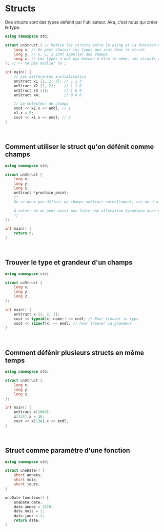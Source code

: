 # Structs
Des structs sont des types défénit par l'utilisateur. Aka, c'est nous qui créer le type.
```cpp
using namespace std;

struct unStruct { // Mettre les structs entre le using et la fonction main
    long x; // On peut choisir les types qui sont dans le struct
    long y; // x, y, z sont appeller des champs
    long z; // Les types n'ont pas besoin d'être le même, les structs sont hétérogène
}; // <- ne pas oublier le ;

int main() {
    // Les différentes initialisation
    unStruct x1 {1, 2, 3}; // 1 2 3
    unStruct x2 {1, 2};    // 1 2 0
    unStruct x3 {1};       // 1 0 0
    unStruct x4;           // 0 0 0

    // Le selecteur de champs
    cout << x1.x << endl; // 1
    x1.x = 5;
    cout << x1.x << endl; // 5
}
```

<br>

## Comment utiliser le struct qu'on défénit comme champs
```cpp
using namespace std;

struct unStruct {
    long x;
    long y;
    long z;
    unStruct *prochain_point; 
    /*
    On ne peux pas définir un champs unStruct normallement, car on n'a pas encore finit la définition de unStruct. Cependant, parce qu'un pointeur définit seulement l'address + le type et non l'initialization, on est capable de le faire ici. 

    À noter: on ne peut aussi pas faire une allocation dynamique avec new dans ce cas non plus.
    */
};

int main() {
    return 0;
}
```

<br>

## Trouver le type et grandeur d'un champs
```cpp
using namespace std;

struct unStruct {
    long x;
    long y;
    long z;
};

int main() {
    unStruct x {1, 2, 3};
    cout << typeid(x).name() << endl; // Pour trouver le type
    cout << sizeof(x) << endl; // Pour trouver la grandeur
}
```

<br>

## Comment défénir plusieurs structs en même temps
```cpp
using namespace std;

struct unStruct {
    long x;
    long y;
    long z;
};

int main() {
    unStruct x[1000];
    x[134].x = 10;
    cout << x[134].x << endl;
}
```

<br>

## Struct comme paramètre d'une fonction
```cpp
using namespace std;

struct uneDate() {
    short annees;
    short mois;
    short jours;
}

uneDate fonction() {
    uneDate date;
    date.annee = 1970;
    date.mois = 1;
    date.jour = 1;
    return date;
}
```